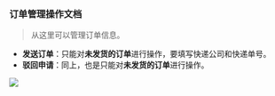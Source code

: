 ﻿<link href="/css/erp_docs.css?v=@ViewBag.Version" rel="stylesheet" />

### 订单管理操作文档
>从这里可以管理订单信息。

- **发送订单**：只能对<b class="colred">未发货的订单</b>进行操作，要填写快递公司和快递单号。
- **驳回申请**：同上，也是只能对<b class="colred">未发货的订单</b>进行操作。
<img src="/docs/mall/images/mall004.jpg?v=123" />
